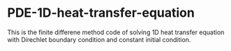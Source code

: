 # PDE-1D-heat-transfer-equation
This is the finite differene method code of solving 1D heat transfer equation with Direchlet boundary condition and constant initial condition.
